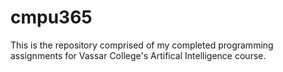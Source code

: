 # cmpu365
This is the repository comprised of my completed programming assignments for Vassar College's Artifical Intelligence course. 
